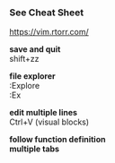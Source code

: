 ### See Cheat Sheet
https://vim.rtorr.com/

**save and quit**  
shift+zz  

**file explorer**  
:Explore  
:Ex

**edit multiple lines**  
Ctrl+V (visual blocks)

**follow function definition**  
**multiple tabs**
